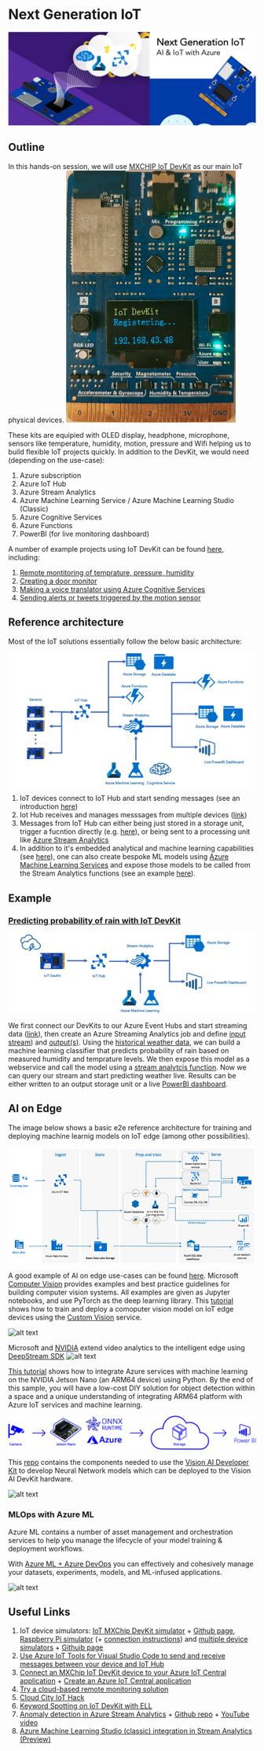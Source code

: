 # Next Generation IoT 

![alt text](https://github.com/mozamani/nextgeniot/blob/master/files/logo.png) <!-- .element height="10%" width="12%" -->

## Outline
In this hands-on session, we will use [MXCHIP IoT DevKit](https://microsoft.github.io/azure-iot-developer-kit/) as our main IoT physical devices. 
![alt text](https://github.com/mozamani/nextgeniot/blob/master/files/MXChip.png) <!-- .element height="10%" width="12%" -->

These kits are equipied with OLED display, headphone, microphone, sensors like temperature, humidity, motion, pressure and Wifi helping us to build flexible IoT projects quickly. In addition to the DevKit, we would need (depending on the use-case):<br>

1) Azure subscription
2) Azure IoT Hub 
3) Azure Stream Analytics 
4) Azure Machine Learning Service / Azure Machine Learning Studio (Classic)
5) Azure Cognitive Services
6) Azure Functions 
7) PowerBI (for live monitoring dashboard) 

A number of example projects using IoT DevKit can be found [here](https://microsoft.github.io/azure-iot-developer-kit/docs/projects/), including: 
1) [Remote montitoring of temprature, pressure, humidity](https://docs.microsoft.com/en-us/azure/iot-accelerators/iot-accelerators-arduino-iot-devkit-az3166-devkit-remote-monitoring-v2)<br>
2) [Creating a door monitor](https://docs.microsoft.com/en-us/azure/iot-hub/iot-hub-arduino-iot-devkit-az3166-door-monitor)<br>
3) [Making a voice translator using Azure Cognitive Services](https://docs.microsoft.com/en-us/samples/azure-samples/mxchip-iot-devkit-translator/sample/)<br>
4) [Sending alerts or tweets triggered by the motion sensor](https://docs.microsoft.com/en-us/azure/iot-hub/iot-hub-arduino-iot-devkit-az3166-translator)<br>


## Reference architecture

Most of the IoT solutions essentially follow the below basic architecture:

![alt text](https://github.com/mozamani/nextgeniot/blob/master/files/ref_arch.png) <!-- .element height="10%" width="12%" -->

1) IoT devices connect to IoT Hub and start sending messages (see an introduction [here](https://docs.microsoft.com/en-us/azure/iot-hub/iot-hub-arduino-iot-devkit-az3166-get-started)) 
2) Iot Hub receives and manages messsages from multiple devices ([link](https://docs.microsoft.com/en-us/azure/iot-hub/))
3) Messages from IoT Hub can either being just stored in a storage unit, trigger a fucntion directly (e.g. [here](https://docs.microsoft.com/en-us/azure/iot-hub/iot-hub-arduino-iot-devkit-az3166-door-monitor)), or being sent to a processing unit like [Azure Stream Analytics](https://docs.microsoft.com/en-us/azure/stream-analytics/)
4) In addition to it's embedded analytical and machine learning capabilities (see [here](https://docs.microsoft.com/en-us/azure/stream-analytics/stream-analytics-machine-learning-anomaly-detection)), one can also create bespoke ML models using [Azure Machine Learning Services](https://docs.microsoft.com/en-us/azure/machine-learning/) and expose those models to be called from the Stream Analytics functions (see an example [here](https://docs.microsoft.com/en-us/azure/stream-analytics/stream-analytics-machine-learning-integration-tutorial)).

## Example

### [Predicting probability of rain with IoT DevKit](https://docs.microsoft.com/en-us/azure/iot-hub/iot-hub-weather-forecast-machine-learning)
![alt text](https://github.com/mozamani/nextgeniot/blob/master/files/weather_arch.png) <!-- .element height="10%" width="12%" -->

We first connect our DevKits to our Azure Event Hubs and start streaming data ([link](https://docs.microsoft.com/en-us/azure/iot-hub/iot-hub-arduino-iot-devkit-az3166-get-started)), then create an Azure Streaming Analytics job and define [input stream](https://docs.microsoft.com/en-us/azure/stream-analytics/stream-analytics-add-inputs)) and [output(s)](https://docs.microsoft.com/en-us/azure/stream-analytics/stream-analytics-define-outputs). Using the [historical weather data](https://github.com/mozamani/nextgeniot/blob/master/files/weather_clean.csv), we can build a machine learning classifier that predicts probability of rain based on measured humidity and temprature levels. We then expose this model as a webservice and call the model using a [stream analytcis function](https://docs.microsoft.com/en-us/azure/stream-analytics/stream-analytics-scale-with-machine-learning-functions). Now we can query our stream and start predicting weather live. Results can be either written to an output storage unit or a live [PowerBI dashboard](https://docs.microsoft.com/en-us/azure/stream-analytics/stream-analytics-power-bi-dashboard).   


## AI on Edge

The image below shows a basic e2e reference architecture for training and deploying machine learnig models on IoT edge (among other possibilities). 

![alt text](https://github.com/mozamani/nextgeniot/blob/master/files/architecture.png)

A good example of AI on edge use-cases can be found [here](https://github.com/microsoft/ComputerVision). Microsoft [Computer Vision](https://github.com/microsoft/ComputerVision) provides examples and best practice guidelines for building computer vision systems. All examples are given as Jupyter notebooks, and use PyTorch as the deep learning library.
This [tutorial](https://docs.microsoft.com/en-us/azure/iot-edge/tutorial-deploy-custom-vision) shows how to train and deploy a comoputer vision model on IoT edge devices using the [Custom Vision](https://docs.microsoft.com/en-us/azure/cognitive-services/custom-vision-service/home) service. <br>

![alt text](https://docs.microsoft.com/en-us/azure/iot-edge/media/tutorial-deploy-custom-vision/custom-vision-architecture.png)    

Microsoft and [NVIDIA](https://developer.nvidia.com/deepstream-sdk)  extend video analytics to the intelligent edge using [DeepStream SDK](https://azure.microsoft.com/en-us/blog/microsoft-and-nvidia-extend-video-analytics-to-the-intelligent-edge/)
![alt text](https://azurecomcdn.azureedge.net/mediahandler/acomblog/media/Default/blog/e86d2867-40b5-4726-9334-82fb715526f5.jpg)

[This tutorial](https://github.com/Azure-Samples/onnxruntime-iot-edge) shows how to integrate Azure services with machine learning on the NVIDIA Jetson Nano (an ARM64 device) using Python. By the end of this sample, you will have a low-cost DIY solution for object detection within a space and a unique understanding of integrating ARM64 platform with Azure IoT services and machine learning.

![alt text](https://github.com/Azure-Samples/onnxruntime-iot-edge/raw/master/images_for_readme/arch.jpg)

This [repo](https://github.com/Microsoft/vision-ai-developer-kit) contains the components needed to use the [Vision AI Developer Kit](https://azure.github.io/Vision-AI-DevKit-Pages/) to develop Neural Network models which can be deployed to the Vision AI DevKit hardware.

![alt text](https://azure.github.io/Vision-AI-DevKit-Pages/assets/images/Peabody_spec_image.png)


### MLOps with Azure ML

Azure ML contains a number of asset management and orchestration services to help you manage the lifecycle of your model training & deployment workflows.

With [Azure ML + Azure DevOps](https://github.com/Microsoft/MLOps) you can effectively and cohesively manage your datasets, experiments, models, and ML-infused applications.  

![alt text](https://github.com/microsoft/MLOps/raw/master/media/ml-lifecycle.png)


## Useful Links

1) IoT device simulators: [IoT MXChip DevKit simulator](https://azure-samples.github.io/iot-devkit-web-simulator/) + [Github page](https://github.com/Azure-Samples/iot-devkit-web-simulator), [Raspberry Pi simulator](https://azure-samples.github.io/raspberry-pi-web-simulator/#GetStarted) (+ [connection instructions](https://docs.microsoft.com/en-us/azure/iot-hub/iot-hub-raspberry-pi-web-simulator-get-started)) and [multiple device simulators](https://www.azureiotsolutions.com/Accelerators) + [Githuib page](https://github.com/Azure/device-simulation-dotnet)
2) [Use Azure IoT Tools for Visual Studio Code to send and receive messages between your device and IoT Hub](https://docs.microsoft.com/en-us/azure/iot-hub/iot-hub-vscode-iot-toolkit-cloud-device-messaging)
3) [Connect an MXChip IoT DevKit device to your Azure IoT Central application](https://docs.microsoft.com/en-us/azure/iot-central/preview/howto-connect-devkit) + [Create an Azure IoT Central application](https://docs.microsoft.com/en-us/azure/iot-central/preview/quick-deploy-iot-central)
4) [Try a cloud-based remote monitoring solution](https://docs.microsoft.com/en-us/azure/iot-accelerators/quickstart-remote-monitoring-deploy)
5) [Cloud City IoT Hack](https://github.com/Azure/CloudIoTHack)
6) [Keyword Spotting on IoT DevKit with ELL](https://github.com/IoTDevEnvExamples/DevKitKeywordSpotter/blob/master/README.md)
7) [Anomaly detection in Azure Stream Analytics](https://docs.microsoft.com/en-us/azure/stream-analytics/stream-analytics-machine-learning-anomaly-detection) + [Github repo](https://github.com/Azure/azure-stream-analytics) + [YouTube video](https://www.youtube.com/watch?v=Ra8HhBLdzHE)
8) [Azure Machine Learning Studio (classic) integration in Stream Analytics (Preview)](https://docs.microsoft.com/bs-latn-ba/azure/stream-analytics/stream-analytics-how-to-configure-azure-machine-learning-endpoints-in-stream-analytics)




